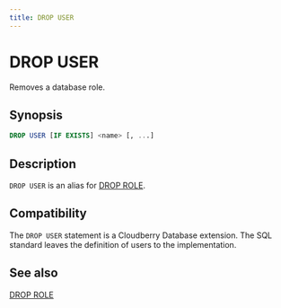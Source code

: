 ```yaml
---
title: DROP USER
---
```


# DROP USER

Removes a database role.

## Synopsis

```sql
DROP USER [IF EXISTS] <name> [, ...]
```

## Description

`DROP USER` is an alias for [DROP ROLE](/i18n/zh/docusaurus-plugin-content-docs/current/sql-stmts/sql-stmt-drop-role.md).

## Compatibility

The `DROP USER` statement is a Cloudberry Database extension. The SQL standard leaves the definition of users to the implementation.

## See also

[DROP ROLE](/i18n/zh/docusaurus-plugin-content-docs/current/sql-stmts/sql-stmt-drop-role.md)
